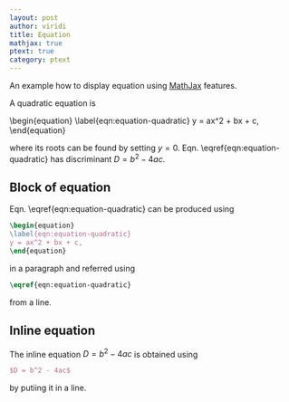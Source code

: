 ```yaml
---
layout: post
author: viridi
title: Equation
mathjax: true
ptext: true
category: ptext
---
```

An example how to display equation using [MathJax](https://www.mathjax.org/) features.

A quadratic equation is

\begin{equation}
\label{eqn:equation-quadratic}
y = ax^2 + bx + c,
\end{equation}

where its roots can be found by setting $y = 0$. Eqn. \eqref{eqn:equation-quadratic} has discriminant $D = b^2 - 4ac$.

## Block of equation
Eqn. \eqref{eqn:equation-quadratic} can be produced using

```latex
\begin{equation}
\label{eqn:equation-quadratic}
y = ax^2 + bx + c,
\end{equation}
```

in a paragraph and referred using

```latex
\eqref{eqn:equation-quadratic}
```

from a line.

## Inline equation
The inline equation $D = b^2 - 4ac$ is obtained using

```latex
$D = b^2 - 4ac$
```

by putiing it in a line.
